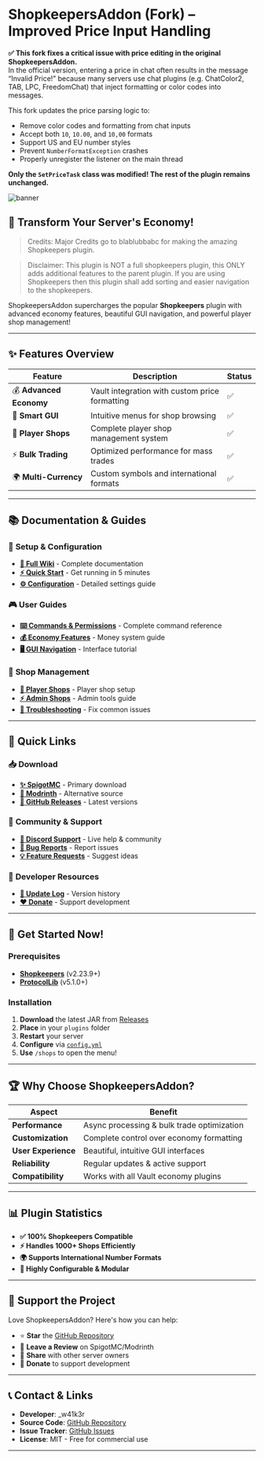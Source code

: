 

# ShopkeepersAddon (Fork) – Improved Price Input Handling

**✅ This fork fixes a critical issue with price editing in the original ShopkeepersAddon.**  
In the official version, entering a price in chat often results in the message “Invalid Price!” because many servers use chat plugins (e.g. ChatColor2, TAB, LPC, FreedomChat) that inject formatting or color codes into messages.  

This fork updates the price parsing logic to:  
- Remove color codes and formatting from chat inputs  
- Accept both `10`, `10.00`, and `10,00` formats  
- Support US and EU number styles  
- Prevent `NumberFormatException` crashes  
- Properly unregister the listener on the main thread  

**Only the `SetPriceTask` class was modified! The rest of the plugin remains unchanged.**  

![banner](https://cdn.modrinth.com/data/cached_images/790af409b42cc8c9cd15b8d933a1dc2addf9ffd8.png)
## 🚀 **Transform Your Server's Economy!**

> Credits:
> Major Credits go to blablubbabc for making the amazing Shopkeepers plugin.

> Disclaimer:
> This plugin is NOT a full shopkeepers plugin, this ONLY adds additional features to the parent plugin.
> If you are using Shopkeepers then this plugin shall add sorting and easier navigation to the shopkeepers.

ShopkeepersAddon supercharges the popular **Shopkeepers** plugin with advanced economy features, beautiful GUI navigation, and powerful player shop management!

---

## ✨ **Features Overview**

| Feature | Description | Status |
|---------|-------------|--------|
| 💰 **Advanced Economy** | Vault integration with custom price formatting | ✅ |
| 🎯 **Smart GUI** | Intuitive menus for shop browsing | ✅ |
| 👥 **Player Shops** | Complete player shop management system | ✅ |
| ⚡ **Bulk Trading** | Optimized performance for mass trades | ✅ |
| 🌍 **Multi-Currency** | Custom symbols and international formats | ✅ |

---

## 📚 **Documentation & Guides**

### 🔧 **Setup & Configuration**
- **[📖 Full Wiki](https://github.com/the-w41k3r/ShopkeepersAddon/wiki)** - Complete documentation
- **[⚡ Quick Start](https://github.com/the-w41k3r/ShopkeepersAddon/wiki/Installation)** - Get running in 5 minutes
- **[⚙️ Configuration](https://github.com/the-w41k3r/ShopkeepersAddon/wiki/Configuration)** - Detailed settings guide

### 🎮 **User Guides**
- **[⌨️ Commands & Permissions](https://github.com/the-w41k3r/ShopkeepersAddon/wiki/Commands-&-Permissions)** - Complete command reference
- **[💰 Economy Features](https://github.com/the-w41k3r/ShopkeepersAddon/wiki/Economy-Features)** - Money system guide
- **[🖥️ GUI Navigation](https://github.com/the-w41k3r/ShopkeepersAddon/wiki/GUI-Navigation)** - Interface tutorial

### 👥 **Shop Management**
- **[👤 Player Shops](https://github.com/the-w41k3r/ShopkeepersAddon/wiki/Player-Shops)** - Player shop setup
- **[⚡ Admin Shops](https://github.com/the-w41k3r/ShopkeepersAddon/wiki/Admin-Shops)** - Admin tools guide
- **[🔧 Troubleshooting](https://github.com/the-w41k3r/ShopkeepersAddon/wiki/Troubleshooting)** - Fix common issues

---

## 🎯 **Quick Links**

### 📥 **Download**
- **[✨ SpigotMC](https://www.spigotmc.org/resources/your-resource-id)** - Primary download
- **[🌿 Modrinth](https://modrinth.com/plugin/shopkeepersaddon)** - Alternative source
- **[🐙 GitHub Releases](https://github.com/the-w41k3r/ShopkeepersAddon/releases)** - Latest versions

### 💬 **Community & Support**
- **[💬 Discord Support](https://discord.gg/bnfhjAtGYU)** - Live help & community
- **[🐛 Bug Reports](https://github.com/the-w41k3r/ShopkeepersAddon/discussions)** - Report issues
- **[💡 Feature Requests](https://github.com/the-w41k3r/ShopkeepersAddon/issues)** - Suggest ideas

### 🔧 **Developer Resources**
- **[🔄 Update Log](https://github.com/the-w41k3r/ShopkeepersAddon/releases)** - Version history
- **[❤️ Donate](https://paypal.me/thew41k3r)** - Support development

---

## 🚀 **Get Started Now!**

### **Prerequisites**
- **[Shopkeepers](https://www.spigotmc.org/resources/shopkeepers.80756/)** (v2.23.9+)
- **[ProtocolLib](https://www.spigotmc.org/resources/protocollib.1997/)** (v5.1.0+)

### **Installation**
1. **Download** the latest JAR from [Releases](https://github.com/the-w41k3r/ShopkeepersAddon/releases)
2. **Place** in your `plugins` folder
3. **Restart** your server
4. **Configure** via [`config.yml`](https://github.com/the-w41k3r/ShopkeepersAddon/wiki/Configuration)
5. **Use** `/shops` to open the menu!

---

## 🏆 **Why Choose ShopkeepersAddon?**

| Aspect | Benefit |
|--------|---------|
| **Performance** | Async processing & bulk trade optimization |
| **Customization** | Complete control over economy formatting |
| **User Experience** | Beautiful, intuitive GUI interfaces |
| **Reliability** | Regular updates & active support |
| **Compatibility** | Works with all Vault economy plugins |

---

## 📊 **Plugin Statistics**

- **✅ 100% Shopkeepers Compatible**
- **⚡ Handles 1000+ Shops Efficiently**
- **🌍 Supports International Number Formats**
- **🔧 Highly Configurable & Modular**

---

## 🤝 **Support the Project**

Love ShopkeepersAddon? Here's how you can help:

- ⭐ **Star** the [GitHub Repository](https://github.com/the-w41k3r/ShopkeepersAddon)
- 📝 **Leave a Review** on SpigotMC/Modrinth
- 🔄 **Share** with other server owners
- 💖 **Donate** to support development

---

## 📞 **Contact & Links**

- **Developer**: _w41k3r
- **Source Code**: [GitHub Repository](https://github.com/the-w41k3r/ShopkeepersAddon)
- **Issue Tracker**: [GitHub Issues](https://github.com/the-w41k3r/ShopkeepersAddon/issues)
- **License**: MIT - Free for commercial use

---

